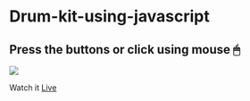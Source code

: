 # Drum-kit-using-javascript

## Press the buttons or click using mouse 🖱

<img src="images/dice-game.jpg">

Watch it <a href="https://yaseen549.github.io/Dice-challange-web-codes/">Live</a>
